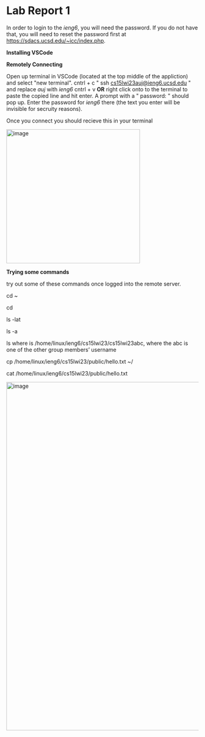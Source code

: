 # Lab Report 1

In order to login to the *ieng6*, you will need the password. If you do not have that, you will need to reset the password first at https://sdacs.ucsd.edu/~icc/index.php.

**Installing VSCode**

**Remotely Connecting**

Open up terminal in VSCode (located at the top middle of the appliction) and select "new terminal".
cntrl + c " ssh cs15lwi23auj@ieng6.ucsd.edu " and replace *auj* with *ieng6*
cntrl + v **OR** right click onto to the terminal to paste the copied line and hit enter.
A prompt with a " password: " should pop up. Enter the password for *ieng6* there (the text you enter will be invisible for secruity reasons).

Once you connect you should recieve this in your terminal

<img width="350" alt="image" src="https://user-images.githubusercontent.com/122576152/212205042-37682e04-a8a0-41b6-b535-4ad1ecfec4c3.png">

**Trying some commands**	

try out some of these commands once logged into the remote server. 

cd ~

cd

ls -lat

ls -a

ls <directory> where <directory> is /home/linux/ieng6/cs15lwi23/cs15lwi23abc, where the abc is one of the other group members’ username
  
cp /home/linux/ieng6/cs15lwi23/public/hello.txt ~/
  
cat /home/linux/ieng6/cs15lwi23/public/hello.txt
  
<img width="910" alt="image" src="https://user-images.githubusercontent.com/122576152/212205220-afc4408e-5408-47a1-b1e9-d89354ef7e77.png">


  
